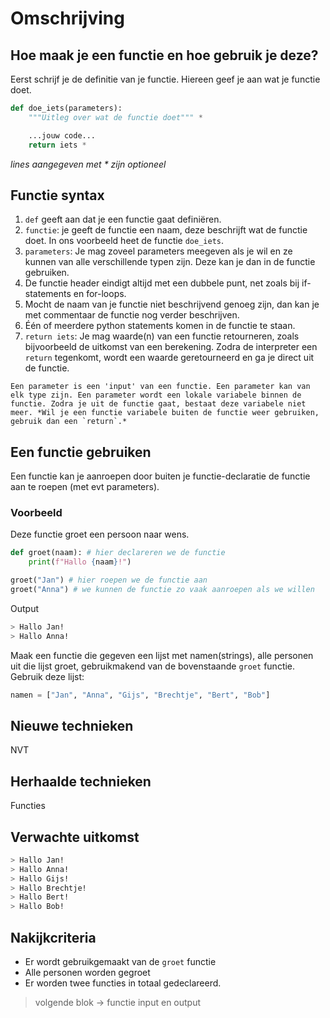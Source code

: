 # Omschrijving
## Hoe maak je een functie en hoe gebruik je deze? 
Eerst schrijf je de definitie van je functie. Hiereen geef je aan wat je functie doet.

```python
def doe_iets(parameters):
    """Uitleg over wat de functie doet""" *

    ...jouw code...
    return iets *
```
_lines aangegeven met * zijn optioneel_


## Functie syntax

1. `def` geeft aan dat je een functie gaat definiëren.
1. `functie`: je geeft de functie een naam, deze beschrijft wat de functie doet. In ons voorbeeld heet de functie `doe_iets`.
1. `parameters`: Je mag zoveel parameters meegeven als je wil en ze kunnen van alle verschillende typen zijn. Deze kan je dan in de functie gebruiken.
3. De functie header eindigt altijd met een dubbele punt, net zoals bij if-statements en for-loops.
4. Mocht de naam van je functie niet beschrijvend genoeg zijn, dan kan je met commentaar de functie nog verder beschrijven.
5. Één of meerdere python statements komen in de functie te staan.
6. `return iets`: Je mag waarde(n) van een functie retourneren, zoals bijvoorbeeld de uitkomst van een berekening. Zodra de interpreter een `return` tegenkomt, wordt een waarde geretourneerd en ga je direct uit de functie.

```info
Een parameter is een 'input' van een functie. Een parameter kan van elk type zijn. Een parameter wordt een lokale variabele binnen de functie. Zodra je uit de functie gaat, bestaat deze variabele niet meer. *Wil je een functie variabele buiten de functie weer gebruiken, gebruik dan een `return`.*
```

## Een functie gebruiken
Een functie kan je aanroepen door buiten je functie-declaratie de functie aan te roepen (met evt parameters).

### Voorbeeld
Deze functie groet een persoon naar wens.

```python
def groet(naam): # hier declareren we de functie
    print(f"Hallo {naam}!")

groet("Jan") # hier roepen we de functie aan
groet("Anna") # we kunnen de functie zo vaak aanroepen als we willen
```
Output
```bash
> Hallo Jan!
> Hallo Anna!
```


Maak een functie die gegeven een lijst met namen(strings), alle personen uit die lijst groet, gebruikmakend van de bovenstaande `groet` functie.
Gebruik deze lijst:
```python
namen = ["Jan", "Anna", "Gijs", "Brechtje", "Bert", "Bob"]
```
##  Nieuwe technieken
NVT

## Herhaalde technieken
Functies

## Verwachte uitkomst
```bash
> Hallo Jan!
> Hallo Anna!
> Hallo Gijs!
> Hallo Brechtje!
> Hallo Bert!
> Hallo Bob!
```

## Nakijkcriteria
- Er wordt gebruikgemaakt van de `groet` functie
- Alle personen worden gegroet
- Er worden twee functies in totaal gedeclareerd.

> volgende blok -> functie input en output

